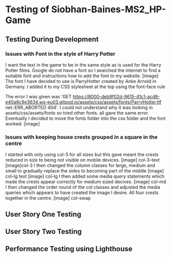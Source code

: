 # Testing of Siobhan-Baines-MS2_HP-Game

## Testing During Development
### Issues with Font in the style of Harry Potter
I want the text in the game to be in the same style as is used for the Harry Potter films. Google do not have a font so I searched the internet to find a suitable font and instructions how to add the font to my website. 
[image]
The font I have decided to use is ParryHotter created by Anke Arnold in Germany. I added it to my CSS stylesheet at the top using the font-face rule 
<!--@font-face {
    font-family: 'ParryHotter';
    src: url('assets/fonts/ParryHotter.ttf');
    font-weight: normal;
    font-style: normal;
} -->
The error I was given was 'GET https://8000-deb9f02d-9615-41c1-acd8-e40a6c9e3634.ws-eu03.gitpod.io/assets/css/assets/fonts/ParryHotter.ttf net::ERR_ABORTED 404'. I could not understand why it was looking in assets/css/assets/fonts so tried other fonts. all gave the same error. Eventually I decided to move the fonts folder into the css folder and the font worked.
[image]

### Issues with keeping house crests grouped in a square in the centre
I started with only using col-3 for all sizes but this gave meant the crests reduced in size to being not visible on mobile devices.
[image] col-3-text
[image]col-3
I then changed the column classes for large, medium and small to gradually replace the sides to becoming part of the middle
[image] col-lg text
[image] col-lg
I then added some media query statements which made the crests appear correctly for medium sized decives.
[image] col-md
I then changed the order round of the col classes and adjusted the media queries which appears to have created the image I desire. All four crests together in the centre.
[image] col-swap
## User Story One Testing

## User Story Two Testing

## Performance Testing using Lighthouse

